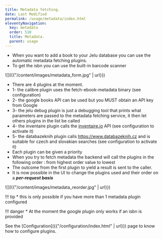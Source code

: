 ```yaml
---
title: Metadata fetching.
date: Last Modified
permalink: /usage/metadata/index.html
eleventyNavigation:
  key: metadata
  order: 510
  title: Metadata.
  parent: usage
---
```



* When you want to add a book to your Jelu database you can use the automatic metadata fetching plugins.
* To get the isbn you can use the built-in barcode scanner

![]({{"/content/images/metadata_form.jpg" | url}})

* There are 4 plugins at the moment.
* 1- the calibre plugin uses the fetch-ebook-metadata binary (see configuration)
* 2- the google books API can be used but you MUST obtain an API key from Google
* 3- the jelu debug plugin is just a debugging tool that prints what parameters are passed to the metadata fetching service, it then let others plugins in the list be called
* 4- the inventaire plugin calls the [inventaire.io](https://inventaire.io) API (see configuration to activate it)
* 5- the databazeknih plugin calls https://www.databazeknih.cz and is suitable for czech and slovakian searches (see configuration to activate it)
* Each plugin can be given a priority
* When you try to fetch metadata the backend will call the plugins in the following order : from highest order value to lowest
* The outcome from the first plugin to yield a result is sent to the caller.
* It is now possible in the UI to change the plugins used and their order on a **_per-request basis_**


![]({{"/content/images/metadata_reorder.jpg" | url}})

!!! tip
    * this is only possible if you have more than 1 metadata plugin configured

!!! danger
    * At the moment the google plugin only works if an isbn is provided


See the [Configuration]({{"/configuration/index.html" | url}}) page to know how to configure plugins.
